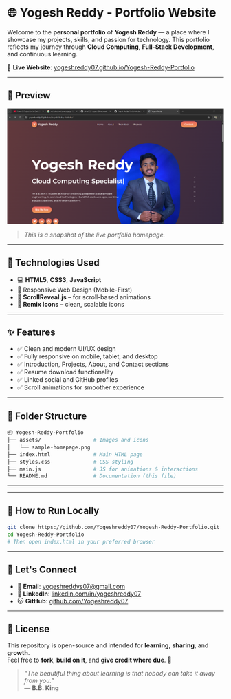 # 🌐 Yogesh Reddy - Portfolio Website

Welcome to the **personal portfolio** of **Yogesh Reddy** — a place where I showcase my projects, skills, and passion for technology. This portfolio reflects my journey through **Cloud Computing**, **Full-Stack Development**, and continuous learning.

🔗 **Live Website**: [yogeshreddy07.github.io/Yogesh-Reddy-Portfolio](https://yogeshreddy07.github.io/Yogesh-Reddy-Portfolio)

---

## 📸 Preview

![Portfolio Preview](assets/sample-homepage.png)

> *This is a snapshot of the live portfolio homepage.*

---

## 🧰 Technologies Used

- 💻 **HTML5**, **CSS3**, **JavaScript**
- 📱 Responsive Web Design (Mobile-First)
- 🧭 **ScrollReveal.js** – for scroll-based animations
- 🎨 **Remix Icons** – clean, scalable icons

---

## ✨ Features

- ✅ Clean and modern UI/UX design
- ✅ Fully responsive on mobile, tablet, and desktop
- ✅ Introduction, Projects, About, and Contact sections
- ✅ Resume download functionality
- ✅ Linked social and GitHub profiles
- ✅ Scroll animations for smoother experience

---

## 📁 Folder Structure

```bash
📦 Yogesh-Reddy-Portfolio
├── assets/                 # Images and icons
│   └── sample-homepage.png
├── index.html              # Main HTML page
├── styles.css              # CSS styling
├── main.js                 # JS for animations & interactions
└── README.md               # Documentation (this file)
```
---

---

## 🔧 How to Run Locally

```bash
git clone https://github.com/Yogeshreddy07/Yogesh-Reddy-Portfolio.git
cd Yogesh-Reddy-Portfolio
# Then open index.html in your preferred browser
```
---

## 🙌 Let's Connect

- 📧 **Email**: [yogeshreddys07@gmail.com](mailto:yogeshreddys07@gmail.com)  
- 💼 **LinkedIn**: [linkedin.com/in/yogeshreddy07](https://linkedin.com/in/yogeshreddy07)  
- 🐱 **GitHub**: [github.com/Yogeshreddy07](https://github.com/Yogeshreddy07)

---

## 📃 License

This repository is open-source and intended for **learning**, **sharing**, and **growth**.  
Feel free to **fork**, **build on it**, and **give credit where due**. 🙏

> _“The beautiful thing about learning is that nobody can take it away from you.”_  
> — **B.B. King**




